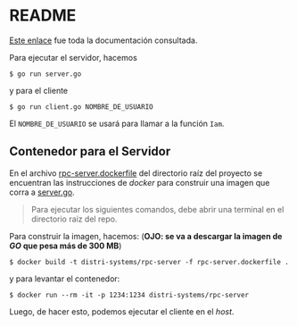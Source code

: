 # README

[Este enlace](https://pkg.go.dev/net/rpc) fue toda la documentaci&oacute;n consultada.

Para ejecutar el servidor, hacemos

```console
$ go run server.go
```

y para el cliente

```console
$ go run client.go NOMBRE_DE_USUARIO
```

El `NOMBRE_DE_USUARIO` se usar&aacute; para llamar a la funci&oacute;n `Iam`.

## Contenedor para el Servidor
En el archivo [rpc-server.dockerfile](../../rpc-server.dockerfile) del directorio raíz del proyecto se encuentran las instrucciones de *docker* para construir una imagen que corra a [server.go](server.go).

> Para ejecutar los siguientes comandos, debe abrir una terminal en el directorio ra&iacute;z del repo.

Para construir la imagen, hacemos: (**OJO: se va a descargar la imagen de *GO* que pesa m&aacute;s de 300 MB**)
```console
$ docker build -t distri-systems/rpc-server -f rpc-server.dockerfile .
```

y para levantar el contenedor:
```console
$ docker run --rm -it -p 1234:1234 distri-systems/rpc-server
```

Luego, de hacer esto, podemos ejecutar el cliente en el *host*.